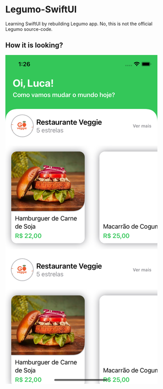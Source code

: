 # Legumo-SwiftUI

Learning SwiftUI by rebuilding Legumo app. No, this is not the official Legumo source-code.

## How it is looking?

![My animated logo](docs/print.png)
